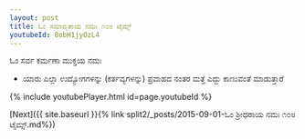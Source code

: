 ```yaml
---
layout: post
title: ಓಂ ಸಮಾವೃತಾಯ ನಮಃ ೧೦೮ ಟೈಮ್ಸ್
youtubeId: 8obH1jyOzL4
---
```

 
 
 ಓಂ ಸರ್ವ ಕರ್ಮಣಾ ಮುಕ್ತಯ ನಮಃ  
 
 -  ಯಾರು ಎಲ್ಲಾ ಉದ್ಯೋಗಗಳನ್ನು (ಕರ್ತವ್ಯಗಳನ್ನು) ಪ್ರವಾಹದ ನಂತರ ಮತ್ತೆ ಎದ್ದು ಕಾಣುವಂತೆ ಮಾಡುತ್ತಾರೆ 
 
  
 
  
 
 
 
 
 
 


{% include youtubePlayer.html id=page.youtubeId %}
 
[Next]({{ site.baseurl }}{% link  split2/_posts/2015-09-01-ಓಂ ಶ್ರೀಧರಾಯ ನಮಃ ೧೦೮ ಟೈಮ್ಸ್.md%})
 
